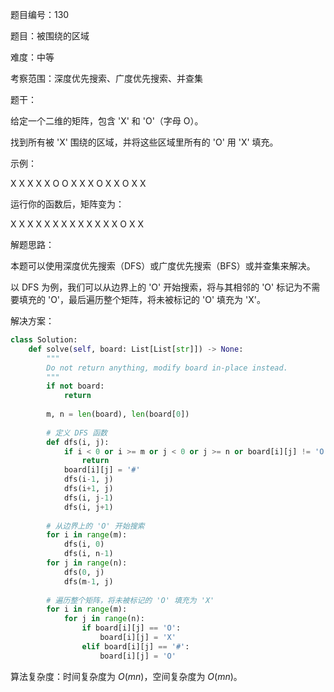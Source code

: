 题目编号：130

题目：被围绕的区域

难度：中等

考察范围：深度优先搜索、广度优先搜索、并查集

题干：

给定一个二维的矩阵，包含 'X' 和 'O'（字母 O）。

找到所有被 'X' 围绕的区域，并将这些区域里所有的 'O' 用 'X' 填充。

示例：

X X X X
X O O X
X X O X
X O X X

运行你的函数后，矩阵变为：

X X X X
X X X X
X X X X
X O X X

解题思路：

本题可以使用深度优先搜索（DFS）或广度优先搜索（BFS）或并查集来解决。

以 DFS 为例，我们可以从边界上的 'O' 开始搜索，将与其相邻的 'O' 标记为不需要填充的 'O'，最后遍历整个矩阵，将未被标记的 'O' 填充为 'X'。

解决方案：

```python
class Solution:
    def solve(self, board: List[List[str]]) -> None:
        """
        Do not return anything, modify board in-place instead.
        """
        if not board:
            return
        
        m, n = len(board), len(board[0])
        
        # 定义 DFS 函数
        def dfs(i, j):
            if i < 0 or i >= m or j < 0 or j >= n or board[i][j] != 'O':
                return
            board[i][j] = '#'
            dfs(i-1, j)
            dfs(i+1, j)
            dfs(i, j-1)
            dfs(i, j+1)
        
        # 从边界上的 'O' 开始搜索
        for i in range(m):
            dfs(i, 0)
            dfs(i, n-1)
        for j in range(n):
            dfs(0, j)
            dfs(m-1, j)
        
        # 遍历整个矩阵，将未被标记的 'O' 填充为 'X'
        for i in range(m):
            for j in range(n):
                if board[i][j] == 'O':
                    board[i][j] = 'X'
                elif board[i][j] == '#':
                    board[i][j] = 'O'
```

算法复杂度：时间复杂度为 $O(mn)$，空间复杂度为 $O(mn)$。